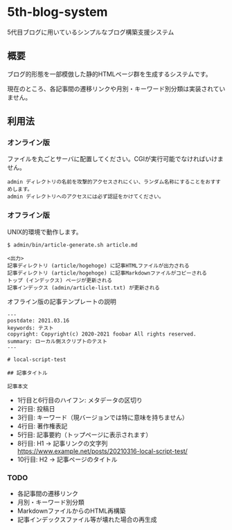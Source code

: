# 5th-blog-system

5代目ブログに用いているシンプルなブログ構築支援システム

## 概要

ブログ的形態を一部模倣した静的HTMLページ群を生成するシステムです。

現在のところ、各記事間の遷移リンクや月別・キーワード別分類は実装されていません。

## 利用法

### オンライン版

ファイルを丸ごとサーバに配置してください。CGIが実行可能でなければいけません。

    admin ディレクトリの名前を攻撃的アクセスされにくい、ランダム名称にすることをおすすめします。
    admin ディレクトリへのアクセスには必ず認証をかけてください。

### オフライン版

UNIX的環境で動作します。

    $ admin/bin/article-generate.sh article.md
    
    <出力>
    記事ディレクトリ (article/hogehoge) に記事HTMLファイルが出力される
    記事ディレクトリ (article/hogehoge) に記事Markdownファイルがコピーされる
    トップ (インデックス) ページが更新される
    記事インデックス (admin/article-list.txt) が更新される

オフライン版の記事テンプレートの説明

    ---
    postdate: 2021.03.16
    keywords: テスト
    copyright: Copyright(c) 2020-2021 foobar All rights reserved.
    summary: ローカル側スクリプトのテスト
    ---
    
    # local-script-test
    
    ## 記事タイトル
    
    記事本文

- 1行目と6行目のハイフン: メタデータの区切り
- 2行目: 投稿日
- 3行目: キーワード（現バージョンでは特に意味を持ちません）
- 4行目: 著作権表記
- 5行目: 記事要約（トップページに表示されます）
- 8行目: H1 -> 記事リンクの文字列 https://www.example.net/posts/20210316-local-script-test/
- 10行目: H2 -> 記事ページのタイトル

### TODO

- 各記事間の遷移リンク
- 月別・キーワード別分類
- MarkdownファイルからのHTML再構築
- 記事インデックスファイル等が壊れた場合の再生成

